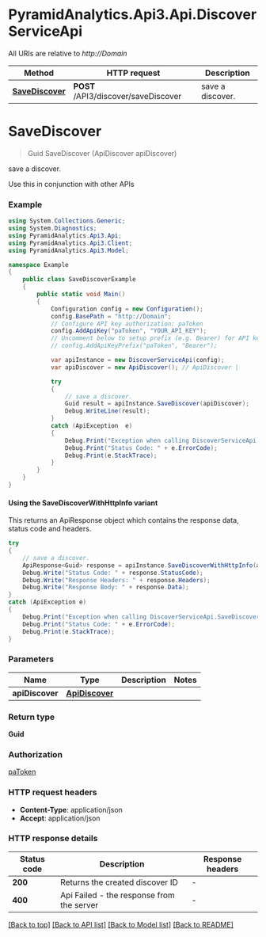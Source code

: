 # PyramidAnalytics.Api3.Api.DiscoverServiceApi

All URIs are relative to *http://Domain*

| Method | HTTP request | Description |
|--------|--------------|-------------|
| [**SaveDiscover**](DiscoverServiceApi.md#savediscover) | **POST** /API3/discover/saveDiscover | save a discover. |

<a name="savediscover"></a>
# **SaveDiscover**
> Guid SaveDiscover (ApiDiscover apiDiscover)

save a discover.

Use this in conjunction with other APIs

### Example
```csharp
using System.Collections.Generic;
using System.Diagnostics;
using PyramidAnalytics.Api3.Api;
using PyramidAnalytics.Api3.Client;
using PyramidAnalytics.Api3.Model;

namespace Example
{
    public class SaveDiscoverExample
    {
        public static void Main()
        {
            Configuration config = new Configuration();
            config.BasePath = "http://Domain";
            // Configure API key authorization: paToken
            config.AddApiKey("paToken", "YOUR_API_KEY");
            // Uncomment below to setup prefix (e.g. Bearer) for API key, if needed
            // config.AddApiKeyPrefix("paToken", "Bearer");

            var apiInstance = new DiscoverServiceApi(config);
            var apiDiscover = new ApiDiscover(); // ApiDiscover | 

            try
            {
                // save a discover.
                Guid result = apiInstance.SaveDiscover(apiDiscover);
                Debug.WriteLine(result);
            }
            catch (ApiException  e)
            {
                Debug.Print("Exception when calling DiscoverServiceApi.SaveDiscover: " + e.Message);
                Debug.Print("Status Code: " + e.ErrorCode);
                Debug.Print(e.StackTrace);
            }
        }
    }
}
```

#### Using the SaveDiscoverWithHttpInfo variant
This returns an ApiResponse object which contains the response data, status code and headers.

```csharp
try
{
    // save a discover.
    ApiResponse<Guid> response = apiInstance.SaveDiscoverWithHttpInfo(apiDiscover);
    Debug.Write("Status Code: " + response.StatusCode);
    Debug.Write("Response Headers: " + response.Headers);
    Debug.Write("Response Body: " + response.Data);
}
catch (ApiException e)
{
    Debug.Print("Exception when calling DiscoverServiceApi.SaveDiscoverWithHttpInfo: " + e.Message);
    Debug.Print("Status Code: " + e.ErrorCode);
    Debug.Print(e.StackTrace);
}
```

### Parameters

| Name | Type | Description | Notes |
|------|------|-------------|-------|
| **apiDiscover** | [**ApiDiscover**](ApiDiscover.md) |  |  |

### Return type

**Guid**

### Authorization

[paToken](../README.md#paToken)

### HTTP request headers

 - **Content-Type**: application/json
 - **Accept**: application/json


### HTTP response details
| Status code | Description | Response headers |
|-------------|-------------|------------------|
| **200** | Returns the created discover ID |  -  |
| **400** | Api Failed - the response from the server |  -  |

[[Back to top]](#) [[Back to API list]](../README.md#documentation-for-api-endpoints) [[Back to Model list]](../README.md#documentation-for-models) [[Back to README]](../README.md)

